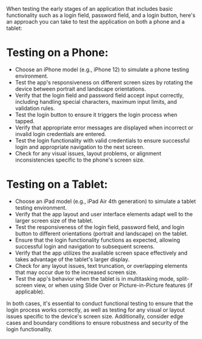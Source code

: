 When testing the early stages of an application that includes basic functionality such as a login field, password field, and a login button, here's an approach you can take to test the application on both a phone and a tablet:

# Testing on a Phone:
* Choose an iPhone model (e.g., iPhone 12) to simulate a phone testing environment.
* Test the app's responsiveness on different screen sizes by rotating the device between portrait and landscape orientations.
* Verify that the login field and password field accept input correctly, including handling special characters, maximum input limits, and validation rules.
* Test the login button to ensure it triggers the login process when tapped.
* Verify that appropriate error messages are displayed when incorrect or invalid login credentials are entered.
* Test the login functionality with valid credentials to ensure successful login and appropriate navigation to the next screen.
* Check for any visual issues, layout problems, or alignment inconsistencies specific to the phone's screen size.
# Testing on a Tablet:
* Choose an iPad model (e.g., iPad Air 4th generation) to simulate a tablet testing environment.
* Verify that the app layout and user interface elements adapt well to the larger screen size of the tablet.
* Test the responsiveness of the login field, password field, and login button to different orientations (portrait and landscape) on the tablet.
* Ensure that the login functionality functions as expected, allowing successful login and navigation to subsequent screens.
* Verify that the app utilizes the available screen space effectively and takes advantage of the tablet's larger display.
* Check for any layout issues, text truncation, or overlapping elements that may occur due to the increased screen size.
* Test the app's behavior when the tablet is in multitasking mode, split-screen view, or when using Slide Over or Picture-in-Picture features (if applicable).

In both cases, it's essential to conduct functional testing to ensure that the login process works correctly, as well as testing for any visual or layout issues specific to the device's screen size. Additionally, consider edge cases and boundary conditions to ensure robustness and security of the login functionality.
